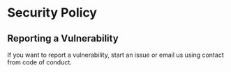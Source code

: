 # Security Policy

## Reporting a Vulnerability

If you want to report a vulnerability, start an issue or email us using contact from code of conduct.


